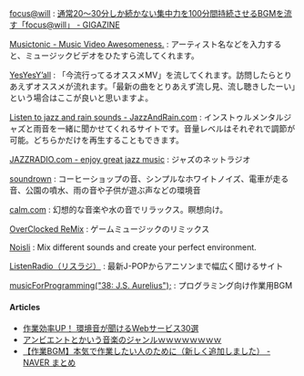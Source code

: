 [focus@will](https://www.focusatwill.com/music/#player)
: [通常20～30分しか続かない集中力を100分間持続させるBGMを流す「focus@will」 - GIGAZINE](http://gigazine.net/news/20130731-working-music-bgm/)

[Musictonic - Music Video Awesomeness.](http://musictonic.com/)
: アーティスト名などを入力すると、ミュージックビデオをひたすら流してくれます。

[YesYesY’all](http://yesyesyall.org/)
: 「今流行ってるオススメMV」を流してくれます。訪問したらとりあえずオススメが流れます。「最新の曲をとりあえず流し見、流し聴きしたーい」という場合はここが良いと思いますよ。

[Listen to jazz and rain sounds - JazzAndRain.com](http://www.jazzandrain.com/)
: インストゥルメンタルジャズと雨音を一緒に聞かせてくれるサイトです。音量レベルはそれぞれで調節が可能。どちらかだけを再生することもできます。

[JAZZRADIO.com - enjoy great jazz music](http://www.jazzradio.com/)
: ジャズのネットラジオ

[soundrown](http://soundrown.com/)
: コーヒーショップの音、シンプルなホワイトノイズ、電車が走る音、公園の噴水、雨の音や子供が遊ぶ声などの環境音

[calm.com](http://www.calm.com/)
: 幻想的な音楽や水の音でリラックス。瞑想向け。

[OverClocked ReMix](http://ocremix.org/)
: ゲームミュージックのリミックス

[Noisli](http://www.noisli.com/)
: Mix different sounds and create your perfect environment.

[ListenRadio（リスラジ）](http://listenradio.jp/)
: 最新J-POPからアニソンまで幅広く聞けるサイト

[musicForProgramming("38: J.S. Aurelius");](http://musicforprogramming.net/)
: プログラミング向け作業用BGM

#### Articles
- [作業効率UP！ 環境音が聞けるWebサービス30選](http://yuma-z.com/blog/2014/04/ambient_sound/)
- [アンビエントとかいう音楽のジャンルｗｗｗｗｗｗｗｗ](http://alfalfalfa.com/archives/7657883.html)
- [【作業BGM】本気で作業したい人のために（新しく追加しました） - NAVER まとめ](http://matome.naver.jp/odai/2133596327777856401)
